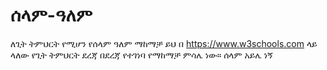# ሰላም-ዓለም
ለጊት ትምህርት የሚሆን የሰላም ዓለም ማከማቻ
ይህ በ https://www.w3schools.com ላይ ላለው የጊት ትምህርት ደረጃ በደረጃ የተገነባ የማከማቻ ምሳሌ ነው።
ሰላም አይሌ ነኝ
